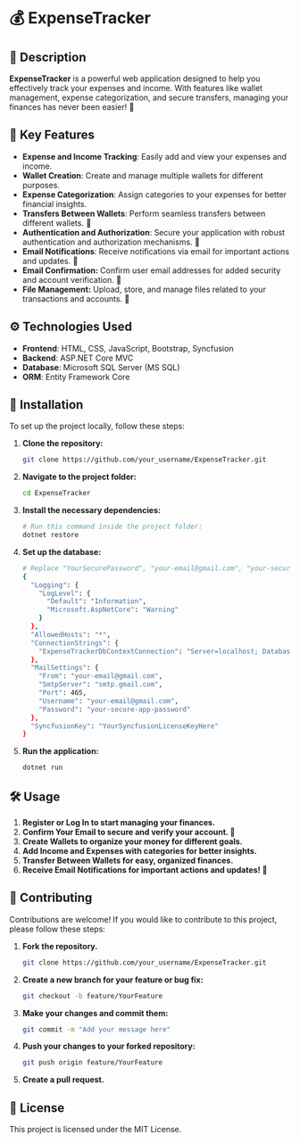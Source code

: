 # 💰 ExpenseTracker

## 📖 Description

**ExpenseTracker** is a powerful web application designed to help you effectively track your expenses and income. With features like wallet management, expense categorization, and secure transfers, managing your finances has never been easier! 🌟

## 🌟 Key Features

- **Expense and Income Tracking**: Easily add and view your expenses and income.
- **Wallet Creation**: Create and manage multiple wallets for different purposes.
- **Expense Categorization**: Assign categories to your expenses for better financial insights.
- **Transfers Between Wallets**: Perform seamless transfers between different wallets. 🔄
- **Authentication and Authorization**: Secure your application with robust authentication and authorization mechanisms. 🔐
- **Email Notifications**: Receive notifications via email for important actions and updates. 📧
- **Email Confirmation:** Confirm user email addresses for added security and account verification. 📩
- **File Management:** Upload, store, and manage files related to your transactions and accounts. 📂

## ⚙️ Technologies Used

- **Frontend**: HTML, CSS, JavaScript, Bootstrap, Syncfusion
- **Backend**: ASP.NET Core MVC
- **Database**: Microsoft SQL Server (MS SQL)
- **ORM**: Entity Framework Core

## 🚀 Installation

To set up the project locally, follow these steps:

1. **Clone the repository:**
   ```bash
   git clone https://github.com/your_username/ExpenseTracker.git
2. **Navigate to the project folder:**
   ```bash
   cd ExpenseTracker
3. **Install the necessary dependencies:**
   ```bash
   # Run this command inside the project folder:
   dotnet restore
4. **Set up the database:**
   ```bash
   # Replace "YourSecurePassword", "your-email@gmail.com", "your-secure-app-password", and "YourSyncfusionLicenseKeyHere" with the actual values only in your development or production environment.
   {
     "Logging": {
       "LogLevel": {
         "Default": "Information",
         "Microsoft.AspNetCore": "Warning"
       }
     },
     "AllowedHosts": "*",
     "ConnectionStrings": {
       "ExpenseTrackerDbContextConnection": "Server=localhost; Database=ExpenseTracker; User Id=sa; Password=YourSecurePassword; TrustServerCertificate=True;"
     },
     "MailSettings": {
       "From": "your-email@gmail.com",
       "SmtpServer": "smtp.gmail.com",
       "Port": 465,
       "Username": "your-email@gmail.com",
       "Password": "your-secure-app-password"
     },
     "SyncfusionKey": "YourSyncfusionLicenseKeyHere"
   }

5. **Run the application:**
   ```bash
   dotnet run
## 🛠️ Usage

1. **Register or Log In to start managing your finances.**
2. **Confirm Your Email to secure and verify your account. 📩**
3. **Create Wallets to organize your money for different goals.**
4. **Add Income and Expenses with categories for better insights.**
5. **Transfer Between Wallets for easy, organized finances.**
6. **Receive Email Notifications for important actions and updates! 🎉**

## 🤝 Contributing

Contributions are welcome! If you would like to contribute to this project, please follow these steps:
1. **Fork the repository.**
   ```bash
   git clone https://github.com/your_username/ExpenseTracker.git
2. **Create a new branch for your feature or bug fix:**
   ```bash
   git checkout -b feature/YourFeature
3. **Make your changes and commit them:**
   ```bash
   git commit -m "Add your message here"
4. **Push your changes to your forked repository:**
   ```bash
   git push origin feature/YourFeature
4. **Create a pull request.**

## 📝 License
This project is licensed under the MIT License.
